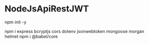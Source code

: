 # NodeJsApiRestJWT

npm init -y

npm i express bcryptjs cors dotenv jsonwebtoken mongoose morgan helmet
npm i @babel/core
